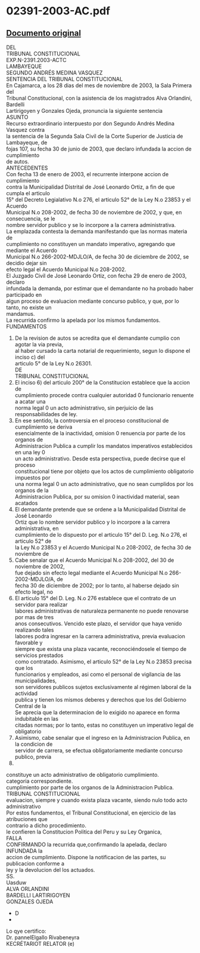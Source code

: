 
02391-2003-AC.pdf
=================
  
[Documento original](https://tc.gob.pe/jurisprudencia/2004/02391-2003-AC.pdf)  
---  
DEL  
TRIBUNAL CONSTITUCIONAL  
EXP.N-2391.2003-ACTC  
LAMBAYEQUE  
SEGUNDO ANDRÉS MEDINA VASQUEZ  
SENTENCIA DEL TRIBUNAL CONSTITUCIONAL  
En Cajamarca, a los 28 dias del mes de noviembre de 2003, la Sala Primera del  
Tribunal Constitucional, con la asistencia de los magistrados Alva Orlandini, Bardelli  
Lartirigoyen y Gonzales Ojeda, pronuncia la siguiente sentencia  
ASUNTO  
Recurso extraordinario interpuesto por don Segundo Andrés Medina Vasquez contra  
la sentencia de la Segunda Sala Civil de la Corte Superior de Justicia de Lambayeque, de  
fojas 107, su fecha 30 de junio de 2003, que declaro infundada la accion de cumplimiento  
de autos.  
ANTECEDENTES  
Con fecha 13 de enero de 2003, el recurrente interpone accion de cumplimiento  
contra la Municipalidad Distrital de José Leonardo Ortiz, a fin de que cumpla el articulo  
15° del Decreto Legialativo N.o 276, el articulo 52° de la Ley N.o 23853 y el Acuerdo  
Municipal N.o 208-2002, de fecha 30 de noviembre de 2002, y que, en consecuencia, se le  
nombre servidor publico y se lo incorpore a la carrera administrativa.  
La emplazada contesta la demanda manifestando que las normas materia de  
cumplimiento no constituyen un mandato imperativo, agregando que mediante el Acuerdo  
Municipal N.o 266-2002-MDJLO/A, de fecha 30 de diciembre de 2002, se decidio dejar sin  
efecto legal el Acuerdo Municipal N.o 208-2002.  
El Juzgado Civil de José Leonardo Ortiz, con fecha 29 de enero de 2003, declaro  
infundada la demanda, por estimar que el demandante no ha probado haber participado en  
algun proceso de evaluacion mediante concurso publico, y que, por lo tanto, no existe un  
mandamus.  
La recurrida confirmo la apelada por los mismos fundamentos.  
FUNDAMENTOS  
1. De la revision de autos se acredita que el demandante cumplio con agotar la via previa,  
al haber cursado la carta notarial de requerimiento, segun lo dispone el inciso c) del  
articulo 5° de la Ley N.o 26301.  
DE  
TRIBUNAL CONSTITUCIONAL  
2. El inciso 6) del articulo 200° de la Constitucion establece que la accion de  
cumplimiento procede contra cualquier autoridad 0 funcionario renuente a acatar una  
norma legal 0 un acto administrativo, sin perjuicio de las responsabilidades de ley.  
3. En ese sentido, la controversia en el proceso constitucional de cumplimiento se deriva  
esencialmente de la inactividad, omision 0 renuencia por parte de los organos de  
Administracion Publica a cumplir los mandatos imperativos establecidos en una ley 0  
un acto administrativo. Desde esta perspectiva, puede decirse que el proceso  
constitucional tiene por objeto que los actos de cumplimiento obligatorio impuestos por  
una norma legal 0 un acto administrativo, que no sean cumplidos por los organos de la  
Administracion Publica, por su omision 0 inactividad material, sean acatados  
4. El demandante pretende que se ordene a la Municipalidad Distrital de José Leonardo  
Ortiz que lo nombre servidor publico y lo incorpore a la carrera administrativa, en  
cumplimiento de lo dispuesto por el articulo 15° del D. Leg. N.o 276, el articulo 52° de  
la Ley N.o 23853 y el Acuerdo Municipal N.o 208-2002, de fecha 30 de noviembre de  
5. Cabe senalar que el Acuerdo Municipal N.o 208-2002, del 30 de noviembre de 2002,  
fue dejado sin efecto legal mediante el Acuerdo Municipal N.o 266-2002-MDJLO/A, de  
fecha 30 de diciembre de 2002; por lo tanto, al haberse dejado sin efecto legal, no  
6. El articulo 15° del D. Leg. N.o 276 establece que el contrato de un servidor para realizar  
labores administrativas de naturaleza permanente no puede renovarse por mas de tres  
anos consecutivos. Vencido este plazo, el servidor que haya venido realizando tales  
labores podra ingresar en la carrera administrativa, previa evaluacion favorable y  
siempre que exista una plaza vacante, reconociéndosele el tiempo de servicios prestados  
como contratado. Asimismo, el articulo 52° de la Ley N.o 23853 precisa que los  
funcionarios y empleados, asi como el personal de vigilancia de las municipalidades,  
son servidores publicos sujetos exclusivamente al régimen laboral de la actividad  
publica y tienen los mismos deberes y derechos que los del Gobierno Central de la  
Se aprecia que la determinacion de lo exigido no aparece en forma indubitable en las  
citadas normas; por lo tanto, estas no constituyen un imperativo legal de obligatorio  
7. Asimismo, cabe senalar que el ingreso en la Administracion Publica, en la condicion de  
servidor de carrera, se efectua obligatoriamente mediante concurso publico, previa  
2002.  
constituye un acto administrativo de obligatorio cumplimiento.  
categoria correspondiente.  
cumplimiento por parte de los organos de la Administracion Publica.  
TRIBUNAL CONSTITUCIONAL  
evaluacion, siempre y cuando exista plaza vacante, siendo nulo todo acto administrativo  
Por estos fundamentos, el Tribunal Constitucional, en ejercicio de las atribuciones que  
contrario a dicho procedimiento.  
le confieren la Constitucion Politica del Peru y su Ley Organica,  
FALLA  
CONFIRMANDO la recurrida que,confirmando la apelada, declaro INFUNDADA la  
accion de cumplimiento. Dispone la notificacion de las partes, su publicacion conforme a  
ley y la devolucion del los actuados.  
SS.  
Uasduw  
ALVA ORLANDINI  
BARDELLI LARTIRIGOYEN  
GONZALES OJEDA  
- D  
-  
Lo qye certifico:  
Dr. pannelElgallo Rivabeneyra  
KECRÉTARIOT RELATOR (e)